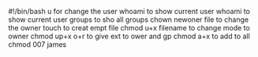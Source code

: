 #!/bin/bash
u  for change the user whoami to show current user whoami to show current user     groups to sho all groups chown newoner file to change the owner touch to creat empt file chmod u+x filename to change mode to owner chmod up+x o+r to give ext to ower and gp chmod a+x to add to all chmod 007 james
